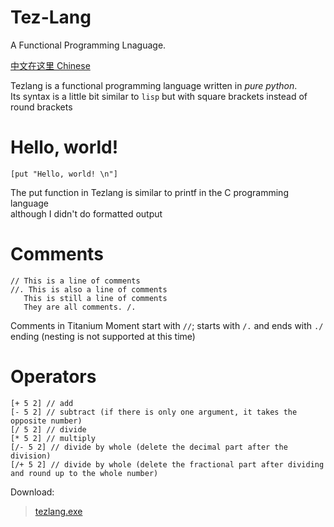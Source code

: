 # Tez-Lang
A Functional Programming Lnaguage.

[中文在这里 Chinese](./看我.md)

Tezlang is a functional programming language written in *pure python*.  
Its syntax is a little bit similar to `lisp` but with square brackets instead of round brackets

# Hello, world!
```
[put "Hello, world! \n"]
```
The put function in Tezlang is similar to printf in the C programming language  
although I didn't do formatted output

# Comments
```
// This is a line of comments
//. This is also a line of comments
   This is still a line of comments
   They are all comments. /.
```
Comments in Titanium Moment start with `//`; starts with `/.` and ends with `./` ending (nesting is not supported at this time)

# Operators
```
[+ 5 2] // add
[- 5 2] // subtract (if there is only one argument, it takes the opposite number)
[/ 5 2] // divide
[* 5 2] // multiply
[/- 5 2] // divide by whole (delete the decimal part after the division)
[/+ 5 2] // divide by whole (delete the fractional part after dividing and round up to the whole number)
```


Download:
> [tezlang.exe](./dist/tezlang.exe)
